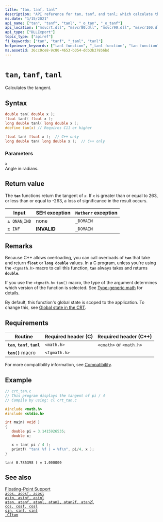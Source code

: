 ```yaml
---
title: "tan, tanf, tanl"
description: "API reference for tan, tanf, and tanl; which calculate the tangent of a floating-point value."
ms.date: "1/15/2021"
api_name: ["tan", "tanf", "tanl", "_o_tan", "_o_tanf"]
api_location: ["msvcrt.dll", "msvcr80.dll", "msvcr90.dll", "msvcr100.dll", "msvcr100_clr0400.dll", "msvcr110.dll", "msvcr110_clr0400.dll", "msvcr120.dll", "msvcr120_clr0400.dll", "ucrtbase.dll", "api-ms-win-crt-math-l1-1-0.dll", "api-ms-win-crt-private-l1-1-0.dll"]
api_type: ["DLLExport"]
topic_type: ["apiref"]
f1_keywords: ["tan", "tanf", "_tanl", "tanl"]
helpviewer_keywords: ["tanl function", "_tanl function", "tan function", "calculating tangents", "tangent", "tanf function", "trigonometric functions"]
ms.assetid: 36cc0ce8-9c80-4653-b354-ddb3b378b6bd
---
```

# `tan`, `tanf`, `tanl`

Calculates the tangent.

## Syntax

```C
double tan( double x );
float tanf( float x );
long double tanl( long double x );
#define tan(x) // Requires C11 or higher
```

```cpp
float tan( float x );  // C++ only
long double tan( long double x );  // C++ only
```

### Parameters

*`x`*\
Angle in radians.

## Return value

The **`tan`** functions return the tangent of *`x`*. If *`x`* is greater than or equal to 263, or less than or equal to -263, a loss of significance in the result occurs.

|Input|SEH exception|**`Matherr`** exception|
|-----------|-------------------|-------------------------|
|`± QNAN`,`IND`|none|`_DOMAIN`|
|`± INF`|**INVALID**|`_DOMAIN`|

## Remarks

Because C++ allows overloading, you can call overloads of **`tan`** that take and return **`float`** or **`long double`** values. In a C program, unless you're using the `<tgmath.h>` macro to call this function, **`tan`** always takes and returns **`double`**.

If you use the `<tgmath.h>` `tan()` macro, the type of the argument determines which version of the function is selected. See [Type-generic math](../../c-runtime-library/tgmath.md) for details.

By default, this function's global state is scoped to the application. To change this, see [Global state in the CRT](../global-state.md).

## Requirements

|Routine|Required header (C)|Required header (C++)|
|-------------|---------------------|-|
|**`tan`**, **`tanf`**, **`tanl`**|`<math.h>`|`<cmath>` or `<math.h>`|
|**`tan()`** macro | `<tgmath.h>` ||

For more compatibility information, see [Compatibility](../../c-runtime-library/compatibility.md).

## Example

```C
// crt_tan.c
// This program displays the tangent of pi / 4
// Compile by using: cl crt_tan.c

#include <math.h>
#include <stdio.h>

int main( void )
{
   double pi = 3.1415926535;
   double x;

   x = tan( pi / 4 );
   printf( "tan( %f ) = %f\n", pi/4, x );
}
```

```Output
tan( 0.785398 ) = 1.000000
```

## See also

[Floating-Point Support](../../c-runtime-library/floating-point-support.md)\
[`acos, acosf, acosl`](acos-acosf-acosl.md)\
[`asin, asinf, asinl`](asin-asinf-asinl.md)\
[`atan, atanf, atanl, atan2, atan2f, atan2l`](atan-atanf-atanl-atan2-atan2f-atan2l.md)\
[`cos, cosf, cosl`](cos-cosf-cosl.md)\
[`sin, sinf, sinl`](sin-sinf-sinl.md)\
[`_CItan`](../../c-runtime-library/citan.md)